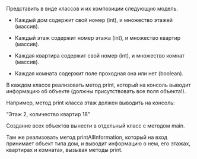 Представить в виде классов и их композиции следующую модель.

- Каждый дом содержит свой номер (int), и множество этажей (массив).

- Каждый этаж содержит номер этажа (int), и множество квартир (массив).

- Каждая квартира содержит свой номер (int), и множество комнат (массив).

- Каждая комната содержит поле проходная она или нет (boolean).

В каждом классе реализовать метод print, который на консоль выводит информацию об объекте (должны присутствовать все поля объекта!).

Например, метод print класса этаж должен выводить на консоль:

“Этаж 2, количество квартир 18”

Создание всех объектов вынести в отдельный класс с методом main.

Там же реализовать метод printAllInformation, который на вход принимает объект типа дом, и выводит информацию о нем, его этажах, квартирах и комнатах, вызывая методы print.
